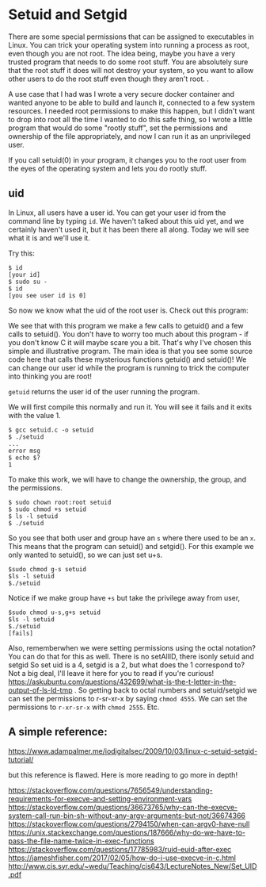 # Setuid and Setgid

There are some special permissions that can be assigned to executables in Linux. You can trick your operating system into running a process as root, even though you are not root. The idea being, maybe you have a very trusted program that needs to do some root stuff. You are absolutely sure that the root stuff it does will not destroy your system, so you want to allow other users to do the root stuff even though they aren't root. <Flesh this out with some more discussion until it is clear>. 
  
A use case that I had was I wrote a very secure docker container and wanted anyone to be able to build and launch it, connected to a few system resources. I needed root permissions to make this happen, but I didn't want to drop into root all the time I wanted to do this safe thing, so I wrote a little program that would do some "rootly stuff", set the permissions and ownership of the file appropriately, and now I can run it as an unprivileged user.

If you call setuid(0) in your program, it changes you to the root user from the eyes of the operating system and lets you do rootly stuff.

## uid
In Linux, all users have a user id. You can get your user id from the command line by typing `id`. We haven't talked about this uid yet, and we certainly haven't used it, but it has been there all along. Today we will see what it is and we'll use it.

Try this:
```
$ id
[your id]
$ sudo su -
$ id
[you see user id is 0]
```
So now we know what the uid of the root user is. Check out this program:

We see that with this program we make a few calls to getuid() and a few calls to setuid(). You don't have to worry too much about this program - if you don't know C it will maybe scare you a bit. That's why I've chosen this simple and illustrative program.  The main idea is that you see some source code here that calls these mysterious functions getuid() and setuid()! We can change our user id while the program is running to trick the computer into thinking you are root!

`getuid` returns the user id of the user running the program.


We will first compile this normally and run it. You will see it fails and it exits with the value 1.
```
$ gcc setuid.c -o setuid
$ ./setuid
...
error msg
$ echo $?
1
```

To make this work, we will have to change the ownership, the group, and the permissions.

```
$ sudo chown root:root setuid
$ sudo chmod +s setuid
$ ls -l setuid
$ ./setuid
```

So you see that both user and group have an `s` where there used to be an `x`. This means that the program can setuid() and setgid(). For this example we only wanted to setuid(), so we can just set u+s.

```
$sudo chmod g-s setuid
$ls -l setuid
$./setuid
```

Notice if we make group have `+s` but take the privilege away from user, 

```
$sudo chmod u-s,g+s setuid
$ls -l setuid
$./setuid
[fails]
```

Also, rememberwhen we were setting permissions using the octal notation? You can do that for this as well. There is no setAllID, there isonly setuid and setgid
So set uid is a 4, setgid is a 2, but what does the 1 correspond to? Not a big deal, I'll leave it here for you to read if you're curious! https://askubuntu.com/questions/432699/what-is-the-t-letter-in-the-output-of-ls-ld-tmp . So getting back to octal numbers and setuid/setgid we can set the permissions to r-sr-xr-x by saying `chmod 4555`. We can set the permissions to `r-xr-sr-x` with `chmod 2555`. Etc.

## A simple reference:
https://www.adampalmer.me/iodigitalsec/2009/10/03/linux-c-setuid-setgid-tutorial/

but this reference is flawed. Here is more reading to go more in depth!

https://stackoverflow.com/questions/7656549/understanding-requirements-for-execve-and-setting-environment-vars
https://stackoverflow.com/questions/36673765/why-can-the-execve-system-call-run-bin-sh-without-any-argv-arguments-but-not/36674366
https://stackoverflow.com/questions/2794150/when-can-argv0-have-null
https://unix.stackexchange.com/questions/187666/why-do-we-have-to-pass-the-file-name-twice-in-exec-functions
https://stackoverflow.com/questions/17785983/ruid-euid-after-exec
https://jameshfisher.com/2017/02/05/how-do-i-use-execve-in-c.html
http://www.cis.syr.edu/~wedu/Teaching/cis643/LectureNotes_New/Set_UID.pdf

